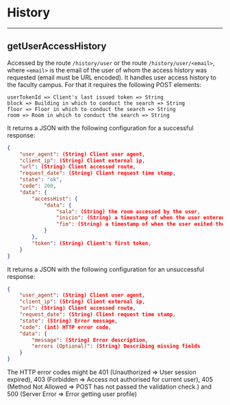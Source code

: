 # History
---
## getUserAccessHistory
Accessed by the route ```/history/user``` or the route ```/history/user/<email>```, where ```<email>``` is the email of the user of whom the access history was requested (email must be URL encoded). It handles user access history to the faculty campus. For that it requires the following POST elements:
```
userTokenId => Client's last issued token => String
block => Building in which to conduct the search => String
floor => Floor in which to conduct the search => String
room => Room in which to conduct the search => String
```
It returns a JSON with the following configuration for a successful response:
```JSON
{
    "user_agent": (String) Client user agent,
    "client_ip": (String) Client external ip,
    "url": (String) Client accessed route,
    "request_date": (String) Client request time stamp,
    "state": "ok",
    "code": 200,
    "data": {
        "accessHist": {
            "data": {
                "sala": (String) the room accessed by the user,
                "inicio": (String) a timestamp of when the user entered the above room,
                "fim": (String) a timestamp of when the user exited the above room
            }
        },
        "token": (String) Client's first token,
    }
}
```
It returns a JSON with the following configuration for an unsuccessful response:
```JSON
{
    "user_agent": (String) Client user agent,
    "client_ip": (String) Client external ip,
    "url": (String) Client accessed route,
    "request_date": (String) Client request time stamp,
    "state": (String) Error message,
    "code": (int) HTTP error code,
    "data": {
        "message": (String) Error description,
        "errors (Optional)": (String) Describing missing fields
    }
}
```
The HTTP error codes might be 401 (Unauthorized => User session expired), 403 (Forbidden => Access not authorised for current user), 405 (Method Not Allowed => POST has not passed the validation check.) and 500 (Server Error => Error getting user profile)
